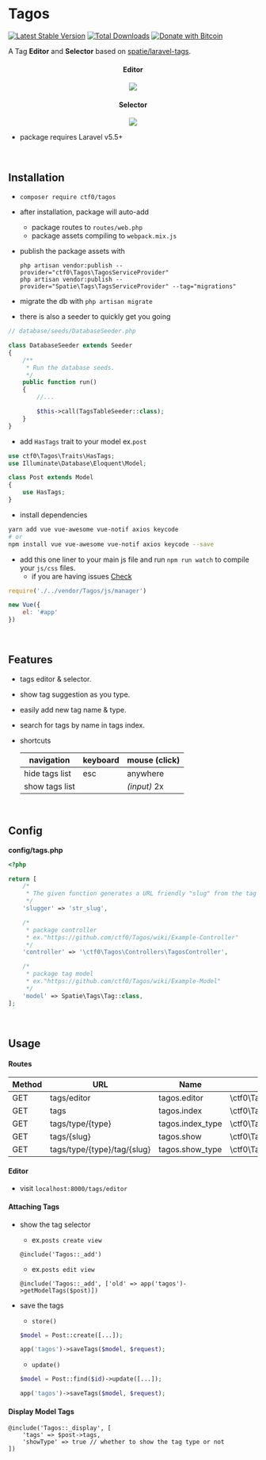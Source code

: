 # Tagos

[![Latest Stable Version](https://img.shields.io/packagist/v/ctf0/tagos.svg)](https://packagist.org/packages/ctf0/tagos) [![Total Downloads](https://img.shields.io/packagist/dt/ctf0/tagos.svg)](https://packagist.org/packages/ctf0/tagos)
[![Donate with Bitcoin](https://en.cryptobadges.io/badge/micro/16ri7Hh848bw7vxbEevKHFuHXLmsV8Vc9L)](https://en.cryptobadges.io/donate/16ri7Hh848bw7vxbEevKHFuHXLmsV8Vc9L)

A Tag **Editor** and **Selector** based on [spatie/laravel-tags](https://github.com/spatie/laravel-tags).

<h4 align="center">Editor</h4>
<p align="center">
    <img src="https://user-images.githubusercontent.com/7388088/37996278-64df74b4-3217-11e8-8430-9a30067ec31b.png">
</p>
<h4 align="center">Selector</h4>
<p align="center">
    <img src="https://user-images.githubusercontent.com/7388088/38068467-9407081a-3311-11e8-83a5-eea196fb00e3.png">
</p>

- package requires Laravel v5.5+

<br>

## Installation

- `composer require ctf0/tagos`

- after installation, package will auto-add
    + package routes to `routes/web.php`
    + package assets compiling to `webpack.mix.js`

- publish the package assets with

    `php artisan vendor:publish --provider="ctf0\Tagos\TagosServiceProvider"`  
    `php artisan vendor:publish --provider="Spatie\Tags\TagsServiceProvider" --tag="migrations"`

- migrate the db with `php artisan migrate`

- there is also a seeder to quickly get you going
```php
// database/seeds/DatabaseSeeder.php

class DatabaseSeeder extends Seeder
{
    /**
     * Run the database seeds.
     */
    public function run()
    {
        //...

        $this->call(TagsTableSeeder::class);
    }
}
```

- add `HasTags` trait to your model ex.`post`

```php
use ctf0\Tagos\Traits\HasTags;
use Illuminate\Database\Eloquent\Model;

class Post extends Model
{
    use HasTags;
}
```

- install dependencies

```bash
yarn add vue vue-awesome vue-notif axios keycode
# or
npm install vue vue-awesome vue-notif axios keycode --save
```

- add this one liner to your main js file and run `npm run watch` to compile your `js/css` files.
    - if you are having issues [Check](https://ctf0.wordpress.com/2017/09/12/laravel-mix-es6/)

```js
require('./../vendor/Tagos/js/manager')

new Vue({
    el: '#app'
})
```

<br>

## Features
- tags editor & selector.
- show tag suggestion as you type.
- easily add new tag name & type.
- search for tags by name in tags index.
- shortcuts

    |    navigation    |  keyboard | mouse (click) |
    |------------------|-----------|---------------|
    | hide tags list   | esc       | anywhere      |
    | show tags list   |           | *(input)* 2x  |

<br>

## Config
**config/tags.php**

```php
<?php

return [
    /*
     * The given function generates a URL friendly "slug" from the tag name property before saving it.
     */
    'slugger' => 'str_slug',

    /*
     * package controller
     * ex."https://github.com/ctf0/Tagos/wiki/Example-Controller"
     */
    'controller' => '\ctf0\Tagos\Controllers\TagosController',

    /*
     * package tag model
     * ex."https://github.com/ctf0/Tagos/wiki/Example-Model"
     */
    'model' => Spatie\Tags\Tag::class,
];
```

<br>

## Usage

#### Routes
| Method |             URL             |         Name        |                        Action                        |
|--------|-----------------------------|---------------------|------------------------------------------------------|
| GET    | tags/editor                 | tagos.editor        | \ctf0\Tagos\Controllers\TagosController@editor       |
| GET    | tags                        | tagos.index         | \ctf0\Tagos\Controllers\TagosController@index        |
| GET    | tags/type/{type}            | tagos.index_type    | \ctf0\Tagos\Controllers\TagosController@indexByType  |
| GET    | tags/{slug}                 | tagos.show          | \ctf0\Tagos\Controllers\TagosController@show         |
| GET    | tags/type/{type}/tag/{slug} | tagos.show_type     | \ctf0\Tagos\Controllers\TagosController@showByType   |

#### Editor

- visit `localhost:8000/tags/editor`

#### Attaching Tags

- show the tag selector
    + ex.`posts create view`

    ```blade
    @include('Tagos::_add')
    ```

    + ex.`posts edit view`

    ```blade
    @include('Tagos::_add', ['old' => app('tagos')->getModelTags($post)])
    ```

- save the tags
    + `store()`

    ```php
    $model = Post::create([...]);

    app('tagos')->saveTags($model, $request);
    ```

    + `update()`

    ```php
    $model = Post::find($id)->update([...]);

    app('tagos')->saveTags($model, $request);
    ```

#### Display Model Tags

```blade
@include('Tagos::_display', [
    'tags' => $post->tags,
    'showType' => true // whether to show the tag type or not
])
```
